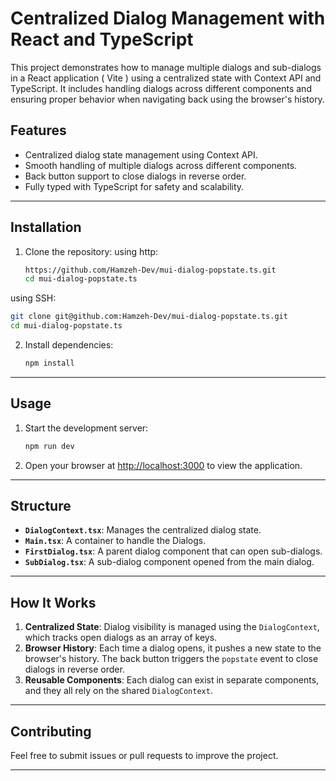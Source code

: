 
# Centralized Dialog Management with React and TypeScript

This project demonstrates how to manage multiple dialogs and sub-dialogs in a React application ( Vite ) using a centralized state with Context API and TypeScript. It includes handling dialogs across different components and ensuring proper behavior when navigating back using the browser's history.

## Features

- Centralized dialog state management using Context API.
- Smooth handling of multiple dialogs across different components.
- Back button support to close dialogs in reverse order.
- Fully typed with TypeScript for safety and scalability.

---

## Installation

1. Clone the repository:
  using http:
   ```bash
   https://github.com/Hamzeh-Dev/mui-dialog-popstate.ts.git
   cd mui-dialog-popstate.ts
   ```
  using SSH:
   ```bash
   git clone git@github.com:Hamzeh-Dev/mui-dialog-popstate.ts.git
   cd mui-dialog-popstate.ts
   ```

2. Install dependencies:
   ```bash
   npm install
   ```

---

## Usage

1. Start the development server:
   ```bash
   npm run dev
   ```

2. Open your browser at [http://localhost:3000](http://localhost:3000) to view the application.

---

## Structure

- **`DialogContext.tsx`**: Manages the centralized dialog state.
- **`Main.tsx`**: A container to handle the Dialogs.
- **`FirstDialog.tsx`**: A parent dialog component that can open sub-dialogs.
- **`SubDialog.tsx`**: A sub-dialog component opened from the main dialog.

---

## How It Works

1. **Centralized State**: Dialog visibility is managed using the `DialogContext`, which tracks open dialogs as an array of keys.
2. **Browser History**: Each time a dialog opens, it pushes a new state to the browser's history. The back button triggers the `popstate` event to close dialogs in reverse order.
3. **Reusable Components**: Each dialog can exist in separate components, and they all rely on the shared `DialogContext`.

---

## Contributing

Feel free to submit issues or pull requests to improve the project.

---
